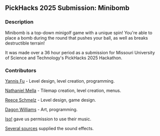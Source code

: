 ## PickHacks 2025 Submission: Minibomb
### Description
Minibomb is a top-down minigolf game with a unique spin! You're able to place a bomb during the round that pushes your ball, as well as breaks destructible terrain!

It was made over a 36 hour period as a submission for Missouri University of Science and Technology's PickHacks 2025 Hackathon.

### Contributors
[Yannis Fu](https://github.com/yfu03) - Level design, level creation, programming.

[Nathaniel Mella](https://github.com/CatNat17) - Tilemap creation, level creation, menus.

[Reece Schmelz](https://github.com/undampedstraw) - Level design, game design.

[Dagon Williams](https://github.com/UltraDagon) - Art, programming.

[Iso!](https://open.spotify.com/artist/2hVOhzRSsYu7qAvdyL3g6u?si=ZMkTVNqeTo2hJC42WbykOw) gave us permission to use their music.

[Several sources](https://docs.google.com/document/d/1rjVh_UC36vSpgp3z3EikmHOWt90su5P9vK5WFwrSOpI) supplied the sound effects.
